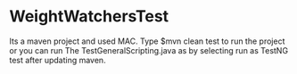# WeightWatchersTest
Its a maven project and used MAC.
Type
$mvn clean test
to run the project
or you can run The TestGeneralScripting.java as by selecting run as TestNG test after updating maven.
